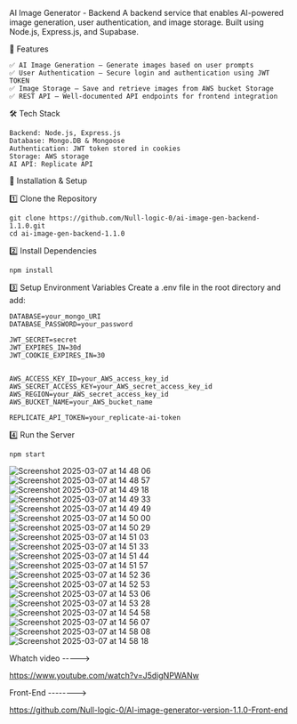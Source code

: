 AI Image Generator - Backend
A backend service that enables AI-powered image generation, user authentication, and image storage. Built using Node.js, Express.js, and Supabase.

📌 Features
    
    ✅ AI Image Generation – Generate images based on user prompts
    ✅ User Authentication – Secure login and authentication using JWT TOKEN
    ✅ Image Storage – Save and retrieve images from AWS bucket Storage
    ✅ REST API – Well-documented API endpoints for frontend integration

🛠 Tech Stack
    
    Backend: Node.js, Express.js
    Database: Mongo.DB & Mongoose
    Authentication: JWT token stored in cookies
    Storage: AWS storage
    AI API: Replicate API

🚀 Installation & Setup

1️⃣ Clone the Repository

    git clone https://github.com/Null-logic-0/ai-image-gen-backend-1.1.0.git
    cd ai-image-gen-backend-1.1.0

2️⃣ Install Dependencies

    npm install
3️⃣ Setup Environment Variables
Create a .env file in the root directory and add:

 
    DATABASE=your_mongo_URI
    DATABASE_PASSWORD=your_password
    
    JWT_SECRET=secret
    JWT_EXPIRES_IN=30d
    JWT_COOKIE_EXPIRES_IN=30
    
    
    AWS_ACCESS_KEY_ID=your_AWS_access_key_id
    AWS_SECRET_ACCESS_KEY=your_AWS_secret_access_key_id
    AWS_REGION=your_AWS_secret_access_key_id
    AWS_BUCKET_NAME=your_AWS_bucket_name
    
    REPLICATE_API_TOKEN=your_replicate-ai-token


4️⃣ Run the Server

    npm start



![Screenshot 2025-03-07 at 14 48 06](https://github.com/user-attachments/assets/3c05668e-cfbf-415e-a5c9-6aff19e5e0ce)
![Screenshot 2025-03-07 at 14 48 57](https://github.com/user-attachments/assets/84b8f889-3b2a-4b49-bc19-fe57a07439f7)
![Screenshot 2025-03-07 at 14 49 18](https://github.com/user-attachments/assets/e5f9aff9-5fdd-4cbb-99fd-74c5c69fad99)
![Screenshot 2025-03-07 at 14 49 33](https://github.com/user-attachments/assets/66b52d0d-fce2-43d1-90a9-9f655c5e63e5)
![Screenshot 2025-03-07 at 14 49 49](https://github.com/user-attachments/assets/31d0c7d2-1167-4561-b761-8dcaf79dfadc)
![Screenshot 2025-03-07 at 14 50 00](https://github.com/user-attachments/assets/3eb05b8a-2fcf-4106-a9f7-b16501d15326)
![Screenshot 2025-03-07 at 14 50 29](https://github.com/user-attachments/assets/e519aa7b-cfac-47f4-8ae3-298583727f7f)
![Screenshot 2025-03-07 at 14 51 03](https://github.com/user-attachments/assets/b45b89af-979d-43a1-8187-303e698986fc)
![Screenshot 2025-03-07 at 14 51 33](https://github.com/user-attachments/assets/dd94603c-5636-453f-b34f-5324c49851ac)
![Screenshot 2025-03-07 at 14 51 44](https://github.com/user-attachments/assets/437a7933-46c8-489f-bbb1-0b7c8510e4fd)
![Screenshot 2025-03-07 at 14 51 57](https://github.com/user-attachments/assets/0deab147-94b1-4e30-892a-200c47edf84d)
![Screenshot 2025-03-07 at 14 52 36](https://github.com/user-attachments/assets/6c668d6d-5b59-4147-93c3-4bea00ffb32c)
![Screenshot 2025-03-07 at 14 52 53](https://github.com/user-attachments/assets/38d2646f-7da1-40f7-af80-71356bb355d1)
![Screenshot 2025-03-07 at 14 53 06](https://github.com/user-attachments/assets/281a75bf-40af-406c-94e6-1f6ee996cc4b)
![Screenshot 2025-03-07 at 14 53 28](https://github.com/user-attachments/assets/18e06563-121e-4ec9-8fd7-94cb0d0ed292)
![Screenshot 2025-03-07 at 14 54 58](https://github.com/user-attachments/assets/e0471684-af95-455e-9644-a94b71b917ec)
![Screenshot 2025-03-07 at 14 56 07](https://github.com/user-attachments/assets/792e3fee-eba4-4b27-b39e-498f6c6cee7c)
![Screenshot 2025-03-07 at 14 58 08](https://github.com/user-attachments/assets/fc501070-41be-4352-ac0c-0f8f9308adf5)
![Screenshot 2025-03-07 at 14 58 18](https://github.com/user-attachments/assets/24ae95ee-3026-4560-892e-5bd7ae4edc8d)

Whatch video -----> 

https://www.youtube.com/watch?v=J5digNPWANw



Front-End -------->

https://github.com/Null-logic-0/AI-image-generator-version-1.1.0-Front-end
